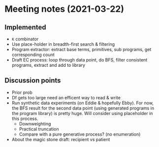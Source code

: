 # Meeting notes (2021-03-22)

## Implemented

- `K` combinator
- Use place-holder in breadth-first search & filtering
- Program extractor: extract base terms, primitives, sub programs, get corresponding count
- Draft EC process: loop through data point, do BFS, filter consistent programs, extract and add to library

## Discussion points

- Prior prob
- Df gets too large need an efficent way to read & write
- Run synthetic data experiments (on Eddie & hopefully Ebby). For now, the BFS result for the second data point (using generated programs in the program library) is pretty huge. Will consider using placeholder in this process.
  - Downweighting
  - Practical truncation
  - Compare with a pure generative process? (no enumeration)
- About the magic stone draft: recipient vs patient
